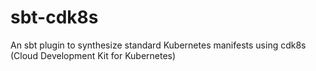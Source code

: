 # sbt-cdk8s
An sbt plugin to synthesize standard Kubernetes manifests using cdk8s (Cloud Development Kit for Kubernetes)
